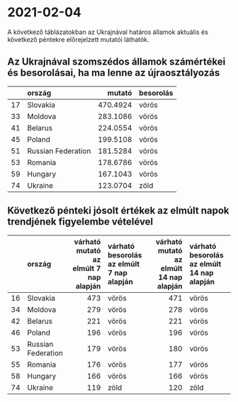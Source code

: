 # 2021-02-04
A következő táblázatokban az Ukrajnával határos államok aktuális és következő péntekre előrejelzett mutatói láthatók.
## Az Ukrajnával szomszédos államok számértékei és besorolásai, ha ma lenne az újraosztályozás

|   |ország             |   mutató|besorolás |
|:--|:------------------|--------:|:---------|
|17 |Slovakia           | 470.4924|vörös     |
|33 |Moldova            | 283.1086|vörös     |
|41 |Belarus            | 224.0554|vörös     |
|45 |Poland             | 199.5108|vörös     |
|51 |Russian Federation | 181.5284|vörös     |
|53 |Romania            | 178.6786|vörös     |
|59 |Hungary            | 167.1043|vörös     |
|74 |Ukraine            | 123.0704|zöld      |
## Következő pénteki jósolt értékek az elmúlt napok trendjének figyelembe vételével
|   |ország             | várható mutató az elmúlt 7 nap alapján|várható besorolás az elmúlt 7 nap alapján | várható mutató az elmúlt 14 nap alapján|várható besorolás az elmúlt 14 nap alapján |
|:--|:------------------|--------------------------------------:|:-----------------------------------------|---------------------------------------:|:------------------------------------------|
|16 |Slovakia           |                                    473|vörös                                     |                                     471|vörös                                      |
|34 |Moldova            |                                    279|vörös                                     |                                     278|vörös                                      |
|42 |Belarus            |                                    221|vörös                                     |                                     221|vörös                                      |
|46 |Poland             |                                    196|vörös                                     |                                     196|vörös                                      |
|53 |Russian Federation |                                    179|vörös                                     |                                     180|vörös                                      |
|55 |Romania            |                                    176|vörös                                     |                                     177|vörös                                      |
|58 |Hungary            |                                    166|vörös                                     |                                     166|vörös                                      |
|74 |Ukraine            |                                    119|zöld                                      |                                     120|zöld                                       |
